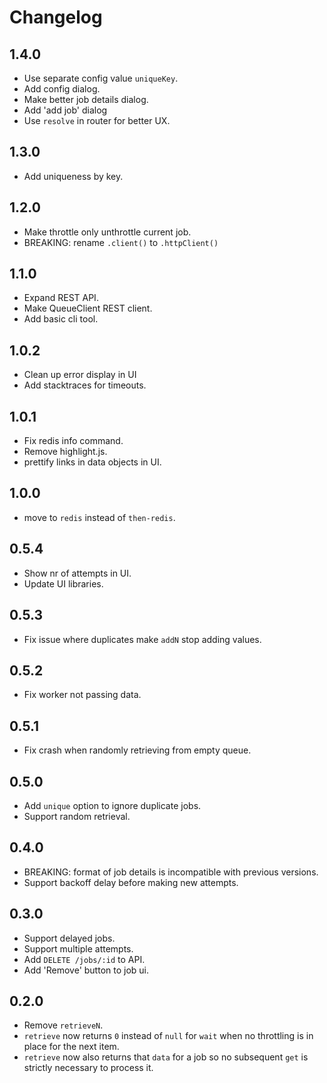 # Changelog

## 1.4.0

 - Use separate config value `uniqueKey`.
 - Add config dialog.
 - Make better job details dialog.
 - Add 'add job' dialog
 - Use `resolve` in router for better UX.

## 1.3.0

 - Add uniqueness by key.

## 1.2.0

 - Make throttle only unthrottle current job.
 - BREAKING: rename `.client()` to `.httpClient()`

## 1.1.0

 - Expand REST API.
 - Make QueueClient REST client.
 - Add basic cli tool.

## 1.0.2

 - Clean up error display in UI
 - Add stacktraces for timeouts.

## 1.0.1

 - Fix redis info command.
 - Remove highlight.js.
 - prettify links in data objects in UI.

## 1.0.0

 - move to `redis` instead of `then-redis`.

## 0.5.4

 - Show nr of attempts in UI.
 - Update UI libraries.

## 0.5.3

 - Fix issue where duplicates make `addN` stop adding values.

## 0.5.2

 - Fix worker not passing data.

## 0.5.1

 - Fix crash when randomly retrieving from empty queue.

## 0.5.0

  - Add `unique` option to ignore duplicate jobs.
  - Support random retrieval.

## 0.4.0

  - BREAKING: format of job details is incompatible with previous versions.
  - Support backoff delay before making new attempts.

## 0.3.0

  - Support delayed jobs.
  - Support multiple attempts.
  - Add `DELETE /jobs/:id` to API.
  - Add 'Remove' button to job ui.

## 0.2.0

  - Remove `retrieveN`.
  - `retrieve` now returns `0` instead of `null` for `wait` when no throttling is in place for the next item.
  - `retrieve` now also returns that `data` for a job so no subsequent `get` is strictly necessary to process it.
